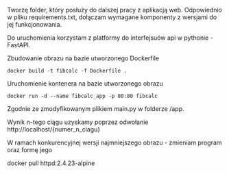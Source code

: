 Tworzę folder, który posłuży do dalszej pracy z aplikacją web. Odpowiednio w pliku requirements.txt, dołączam 
wymagane komponenty z wersjami do jej funkcjonowania.

Do uruchomienia korzystam z platformy do interfejsuów api w pythonie - FastAPI.

Zbudowanie obrazu na bazie utworzonego Dockerfile
```
docker build -t fibcalc -f Dockerfile .
```
Uruchomienie kontenera na bazie utworzonego obrazu
```
docker run -d --name fibcalc_app -p 80:80 fibcalc
```
Zgodnie ze zmodyfikowanym plikiem main.py w folderze /app. 

Wynik n-tego ciągu uzyskamy poprzez odwołanie http://localhost/{numer_n_ciagu}

W ramach konkurencyjnej wersji najmniejszego obrazu - zmieniam program oraz formę jego

docker pull httpd:2.4.23-alpine

